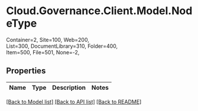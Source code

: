 # Cloud.Governance.Client.Model.NodeType
Container=2, Site=100, Web=200, </br>List=300, DocumentLibrary=310, Folder=400, </br>Item=500, File=501, None=-2, </br>
## Properties

Name | Type | Description | Notes
------------ | ------------- | ------------- | -------------

[[Back to Model list]](../README.md#documentation-for-models) [[Back to API list]](../README.md#documentation-for-api-endpoints) [[Back to README]](../README.md)

